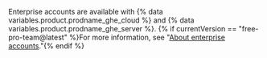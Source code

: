 Enterprise accounts are available with {% data variables.product.prodname_ghe_cloud %} and {% data variables.product.prodname_ghe_server %}. {% if currentVersion == "free-pro-team@latest" %}For more information, see "[About enterprise accounts](/articles/about-enterprise-accounts)."{% endif %}
